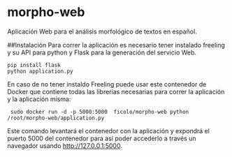 # morpho-web
Aplicación Web para el análisis morfológico de textos en español.

##Instalación
Para correr la aplicación es necesario tener instalado freeling y su API para python y Flask para la generación del servicio Web.

```{r, engine='bash', count_lines}
pip install flask
python application.py
```

En caso de no tener instaldo Freeling puede usar este contenedor de Docker que contiene todas las librerías necesarias para correr la aplicación y la aplicación misma:

```{r, engine='bash', count_lines}
 sudo docker run -d -p 5000:5000  ficolo/morpho-web python /root/morpho-web/application.py
```

Este comando levantará el contenedor con la aplicación y expondrá el puerto 5000 del contenedor para así poder accederlo a través un navegador usando http://127.0.0.1:5000.

